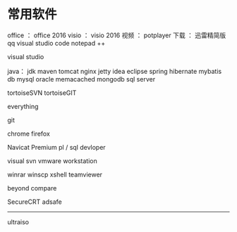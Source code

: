 
# 常用软件

office ： office 2016
visio  ： visio  2016
视频    ： potplayer
下载   ： 迅雷精简版
qq
visual studio code 
notepad ++

visual studio 


java：
    jdk
    maven
    tomcat
    nginx
    jetty
    idea
    eclipse
    spring
    hibernate
    mybatis
db
    mysql
    oracle
    memacached
    mongodb
    sql server
    
tortoiseSVN
tortoiseGIT

everything

git

chrome
firefox


Navicat Premium
pl / sql devloper

visual svn
vmware workstation

winrar
winscp
xshell
teamviewer

beyond compare

SecureCRT
adsafe


--- 

ultraiso
